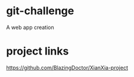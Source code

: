 # git-challenge
A web app creation


# project links
https://github.com/BlazingDoctor/XianXia-project
